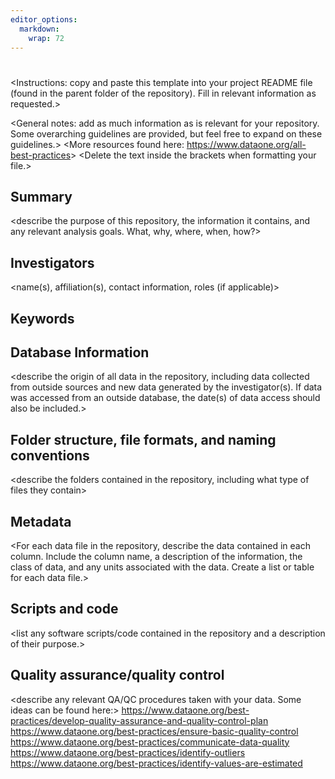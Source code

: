```yaml
---
editor_options: 
  markdown: 
    wrap: 72
---
```


# <Repository Title>

\<Instructions: copy and paste this template into your project README
file (found in the parent folder of the repository). Fill in relevant
information as requested.\>

\<General notes: add as much information as is relevant for your
repository. Some overarching guidelines are provided, but feel free to
expand on these guidelines.\> \<More resources found here:
<https://www.dataone.org/all-best-practices>\> \<Delete the text inside
the brackets when formatting your file.\>

## Summary

\<describe the purpose of this repository, the information it contains,
and any relevant analysis goals. What, why, where, when, how?\>

## Investigators

\<name(s), affiliation(s), contact information, roles (if applicable)\>

## Keywords

<add relevant keywords here>

## Database Information

\<describe the origin of all data in the repository, including data
collected from outside sources and new data generated by the
investigator(s). If data was accessed from an outside database, the
date(s) of data access should also be included.\>

## Folder structure, file formats, and naming conventions

\<describe the folders contained in the repository, including what type
of files they contain\>

<describe the formats of files for the various purposes contained in the repository>

<describe your file naming conventions>

## Metadata

\<For each data file in the repository, describe the data contained in
each column. Include the column name, a description of the information,
the class of data, and any units associated with the data. Create a list
or table for each data file.\>

## Scripts and code

\<list any software scripts/code contained in the repository and a
description of their purpose.\>

## Quality assurance/quality control

\<describe any relevant QA/QC procedures taken with your data. Some
ideas can be found here:\>
<https://www.dataone.org/best-practices/develop-quality-assurance-and-quality-control-plan>
<https://www.dataone.org/best-practices/ensure-basic-quality-control>
<https://www.dataone.org/best-practices/communicate-data-quality>
<https://www.dataone.org/best-practices/identify-outliers>
<https://www.dataone.org/best-practices/identify-values-are-estimated>
